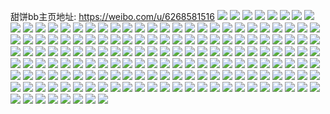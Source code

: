 甜饼bb主页地址: https://weibo.com/u/6268581516 
![](https://wx4.sinaimg.cn/mw2000/006Qekpugy1h8kq501e1lj32c0340hdv.jpg) 
![](https://wx4.sinaimg.cn/mw2000/006Qekpugy1h8kq6cveg4j32c02c0hdu.jpg) 
![](https://wx4.sinaimg.cn/mw2000/006Qekpugy1h8ggwpx3i8j32c032xu0y.jpg) 
![](https://wx4.sinaimg.cn/mw2000/006Qekpugy1h8ggwsxh0qj30ql13w4aq.jpg) 
![](https://wx4.sinaimg.cn/mw2000/006Qekpugy1h8ggwv8zfyj30ni0z9ahq.jpg) 
![](https://wx4.sinaimg.cn/mw2000/006Qekpugy1h8ggwrld0pj31in20v7wh.jpg) 
![](https://wx4.sinaimg.cn/mw2000/006Qekpugy1h8ggwuh50wj31rg2clu0x.jpg) 
![](https://wx4.sinaimg.cn/mw2000/006Qekpugy1h8cil7ejawj322f2r8b2a.jpg) 
![](https://wx4.sinaimg.cn/mw2000/006Qekpugy1h8cila270yj30u00u0n7d.jpg) 
![](https://wx4.sinaimg.cn/mw2000/006Qekpugy1h8cilb9qh1j31hc0u0wuz.jpg) 
![](https://wx4.sinaimg.cn/mw2000/006Qekpugy1h8cilewkblj32c0340npd.jpg) 
![](https://wx4.sinaimg.cn/mw2000/006Qekpugy1h8cilpmtpjj30sg16nnd6.jpg) 
![](https://wx4.sinaimg.cn/mw2000/006Qekpugy1h8cil24ofrj325q2oob2a.jpg) 
![](https://wx4.sinaimg.cn/mw2000/006Qekpugy1h8cilo1tpuj30ta1g1n9f.jpg) 
![](https://wx4.sinaimg.cn/mw2000/006Qekpugy1h8cilqbjobj31900u07bj.jpg) 
![](https://wx4.sinaimg.cn/mw2000/006Qekpugy1h8529r4qhpj30wi1ycn8g.jpg) 
![](https://wx4.sinaimg.cn/mw2000/006Qekpugy1h84qoudombj30zk1be0w9.jpg) 
![](https://wx4.sinaimg.cn/mw2000/006Qekpugy1h83q61is4ej32zv28wkjn.jpg) 
![](https://wx4.sinaimg.cn/mw2000/006Qekpugy1h83q50z8b3j322b2r2qv7.jpg) 
![](https://wx4.sinaimg.cn/mw2000/006Qekpugy1h83q52og5lj316o1kw15r.jpg) 
![](https://wx4.sinaimg.cn/mw2000/006Qekpuly1h7t6v30j4cj30wi1yc1dl.jpg) 
![](https://wx4.sinaimg.cn/mw2000/006Qekpuly1h7s46fmd8ej316o1kwh31.jpg) 
![](https://wx4.sinaimg.cn/mw2000/006Qekpuly1h7s467drr7j31s81s8hdu.jpg) 
![](https://wx4.sinaimg.cn/mw2000/006Qekpuly1h7s46gefg7j325a2w1qv6.jpg) 
![](https://wx4.sinaimg.cn/mw2000/006Qekpuly1h7s47clsepj32c032tx6q.jpg) 
![](https://wx4.sinaimg.cn/mw2000/006Qekpuly1h7oktllac8j32c13407wh.jpg) 
![](https://wx4.sinaimg.cn/mw2000/006Qekpuly1h7okw7rvnsj32c1340e82.jpg) 
![](https://wx4.sinaimg.cn/mw2000/006Qekpuly1h6q1e198r8j32c03417wj.jpg) 
![](https://wx4.sinaimg.cn/mw2000/006Qekpugy1h6ak8q7cqgj32c0340kjl.jpg) 
![](https://wx4.sinaimg.cn/mw2000/006Qekpugy1h6ak93x1bhj32c0340qgb.jpg) 
![](https://wx4.sinaimg.cn/mw2000/006Qekpugy1h6ak8omse8j31be0zkaka.jpg) 
![](https://wx4.sinaimg.cn/mw2000/006Qekpugy1h6ak98t7cej32c0340qv5.jpg) 
![](https://wx4.sinaimg.cn/mw2000/006Qekpugy1h6ak8xzr95j30w616wq5q.jpg) 
![](https://wx4.sinaimg.cn/mw2000/006Qekpugy1h6ak8x0h2sj33402c0wxj.jpg) 
![](https://wx4.sinaimg.cn/mw2000/006Qekpugy1h6ak9bzyvnj32c0340u0x.jpg) 
![](https://wx4.sinaimg.cn/mw2000/006Qekpuly1h4lele85w6j316o1kxnjv.jpg) 
![](https://wx4.sinaimg.cn/mw2000/006Qekpuly1h4lelco91zj316o1kx4ma.jpg) 
![](https://wx4.sinaimg.cn/mw2000/006Qekpugy1h3lrs3be1tj32c0340e83.jpg) 
![](https://wx4.sinaimg.cn/mw2000/006Qekpugy1h3lrs16kcxj32c0340e82.jpg) 
![](https://wx4.sinaimg.cn/mw2000/006Qekpugy1h3kucqlovzj32c0340e82.jpg) 
![](https://wx4.sinaimg.cn/mw2000/006Qekpugy1h3kuclbhi4j32c033yu0x.jpg) 
![](https://wx4.sinaimg.cn/mw2000/006Qekpugy1h3kue99k6cj32c0340qv6.jpg) 
![](https://wx4.sinaimg.cn/mw2000/006Qekpugy1h3kue19bx7j32c0340kjm.jpg) 
![](https://wx4.sinaimg.cn/mw2000/006Qekpugy1h3kucsn2m1j32c033z4qp.jpg) 
![](https://wx4.sinaimg.cn/mw2000/006Qekpuly1h3g4nx6u2pj30wi1lfgzk.jpg) 
![](https://wx4.sinaimg.cn/mw2000/006Qekpuly1h2uwqg1c8xj3296308qv5.jpg) 
![](https://wx4.sinaimg.cn/mw2000/006Qekpuly1h2uwqi6qkqj326w2x7kjl.jpg) 
![](https://wx4.sinaimg.cn/mw2000/006Qekpuly1h2jj06v5p1j32c033z1ky.jpg) 
![](https://wx4.sinaimg.cn/mw2000/006Qekpuly1h2jj07yz7jj32c033znpd.jpg) 
![](https://wx4.sinaimg.cn/mw2000/006Qekpuly1h2jj04bcs0j32c03314qq.jpg) 
![](https://wx4.sinaimg.cn/mw2000/006Qekpuly1h2jj02s25oj32c033xqv6.jpg) 
![](https://wx4.sinaimg.cn/mw2000/006Qekpuly1h0jv7sr611j32c0340npe.jpg) 
![](https://wx4.sinaimg.cn/mw2000/006Qekpuly1h0jv7ts8y3j32c0340b2a.jpg) 
![](https://wx4.sinaimg.cn/mw2000/006Qekpuly1h0jv7we5znj32c03404qq.jpg) 
![](https://wx4.sinaimg.cn/mw2000/006Qekpuly1h0g4taamrjj30u0140n24.jpg) 
![](https://wx4.sinaimg.cn/mw2000/006Qekpuly1h0g4tb8t1kj30u0140q8r.jpg) 
![](https://wx4.sinaimg.cn/mw2000/006Qekpuly1h06cki51bfj31900u0q9y.jpg) 
![](https://wx4.sinaimg.cn/mw2000/006Qekpuly1h01jl01vj5j30u0140wk6.jpg) 
![](https://wx4.sinaimg.cn/mw2000/006Qekpuly1gztgfis09pj30u013z115.jpg) 
![](https://wx4.sinaimg.cn/mw2000/006Qekpuly1gzmqvie8g1j32c0340hdt.jpg) 
![](https://wx4.sinaimg.cn/mw2000/006Qekpuly1gzmqvhrud1j32c0340qv5.jpg) 
![](https://wx4.sinaimg.cn/mw2000/006Qekpuly1gzkenksuyrj30u013ztfu.jpg) 
![](https://wx4.sinaimg.cn/mw2000/006Qekpuly1gzkelzgk1jj30u0140ah6.jpg) 
![](https://wx4.sinaimg.cn/mw2000/006Qekpuly1gzkecxscc4j30u011iagd.jpg) 
![](https://wx4.sinaimg.cn/mw2000/006Qekpuly1gzkebf8fw0j30u01hcn5g.jpg) 
![](https://wx4.sinaimg.cn/mw2000/006Qekpuly1gzhu76913zj30u014046g.jpg) 
![](https://wx4.sinaimg.cn/mw2000/006Qekpuly1gzhu73b07wj30u0140wl5.jpg) 
![](https://wx4.sinaimg.cn/mw2000/006Qekpuly1gzhu745g6dj30u0130n2u.jpg) 
![](https://wx4.sinaimg.cn/mw2000/006Qekpuly1gzb3ambqq8j32c0340hdu.jpg) 
![](https://wx4.sinaimg.cn/mw2000/006Qekpuly1gzb3ajgmjuj318g1uo7wh.jpg) 
![](https://wx4.sinaimg.cn/mw2000/006Qekpuly1gzb3ajxlfkj313i1goqp8.jpg) 
![](https://wx4.sinaimg.cn/mw2000/006Qekpuly1gzb3as6yckj32c0340x6s.jpg) 
![](https://wx4.sinaimg.cn/mw2000/006Qekpuly1gzb3atyk3rj32c0340x6r.jpg) 
![](https://wx4.sinaimg.cn/mw2000/006Qekpuly1gzb3avxcuuj32c0340qv7.jpg) 
![](https://wx4.sinaimg.cn/mw2000/006Qekpuly1gzb3axnnt9j32c0340npf.jpg) 
![](https://wx4.sinaimg.cn/mw2000/006Qekpuly1gzb3ayx875j30sg1s0wwy.jpg) 
![](https://wx4.sinaimg.cn/mw2000/006Qekpuly1gzb3aze413j30sg1s0dzp.jpg) 
![](https://wx4.sinaimg.cn/mw2000/006Qekpugy1gzavqmdtp8j30mi0u0q6k.jpg) 
![](https://wx4.sinaimg.cn/mw2000/006Qekpugy1gz7adpydikj30u0140akr.jpg) 
![](https://wx4.sinaimg.cn/mw2000/006Qekpugy1gz7ado8n24j31bc0t3n97.jpg) 
![](https://wx4.sinaimg.cn/mw2000/006Qekpugy1gz7adrepdyj30u013vjyf.jpg) 
![](https://wx4.sinaimg.cn/mw2000/006Qekpugy1gz7adsm1g0j31400u0gsz.jpg) 
![](https://wx4.sinaimg.cn/mw2000/006Qekpuly1gytakw644oj32c0340qv8.jpg) 
![](https://wx4.sinaimg.cn/mw2000/006Qekpuly1gytakt2uihj32c0340kjn.jpg) 
![](https://wx4.sinaimg.cn/mw2000/006Qekpuly1gytalrzk40j32c033z7wk.jpg) 
![](https://wx4.sinaimg.cn/mw2000/006Qekpuly1gytakqz6jij329h33yb29.jpg) 
![](https://wx4.sinaimg.cn/mw2000/006Qekpuly1gytakuojabj32c033z4qq.jpg) 
![](https://wx4.sinaimg.cn/mw2000/006Qekpuly1gytameaf4wj30vu0hjaf5.jpg) 
![](https://wx4.sinaimg.cn/mw2000/006Qekpuly1gytakxcvdwj327b2xre81.jpg) 
![](https://wx4.sinaimg.cn/mw2000/006Qekpuly1gytakq4kkcj30wh12pqb2.jpg) 
![](https://wx4.sinaimg.cn/mw2000/006Qekpuly1gytalsrtbfj329x3184qp.jpg) 
![](https://wx4.sinaimg.cn/mw2000/006Qekpuly1gyl3o0qmnnj30u013a7cr.jpg) 
![](https://wx4.sinaimg.cn/mw2000/006Qekpuly1gyl3m0oswfj30o30urwj2.jpg) 
![](https://wx4.sinaimg.cn/mw2000/006Qekpuly1gyl3e5b3mej30u0140tds.jpg) 
![](https://wx4.sinaimg.cn/mw2000/006Qekpuly1gyl3e42ct5j31400u0454.jpg) 
![](https://wx4.sinaimg.cn/mw2000/006Qekpuly1gyl3e1l2m3j31410u0dnr.jpg) 
![](https://wx4.sinaimg.cn/mw2000/006Qekpuly1gyl3e3eo0lj31910u0dn6.jpg) 
![](https://wx4.sinaimg.cn/mw2000/006Qekpuly1gyl3e4nw5zj31400u0n3c.jpg) 
![](https://wx4.sinaimg.cn/mw2000/006Qekpuly1gyhyvwgqguj32iv1wdkjl.jpg) 
![](https://wx4.sinaimg.cn/mw2000/006Qekpuly1gyhyvyhdtlj32c02c0kjl.jpg) 
![](https://wx4.sinaimg.cn/mw2000/006Qekpugy1gy9yifs8eqj31400u0wlw.jpg) 
![](https://wx4.sinaimg.cn/mw2000/006Qekpugy1gy9ygq7aylj30u0140wms.jpg) 
![](https://wx4.sinaimg.cn/mw2000/006Qekpugy1gy9yggofjmj30u0140wli.jpg) 
![](https://wx4.sinaimg.cn/mw2000/006Qekpuly1gxekuc5sycj32c033zb2b.jpg) 
![](https://wx4.sinaimg.cn/mw2000/006Qekpuly1gx9yjsu2r1j316o1kwh0j.jpg) 
![](https://wx4.sinaimg.cn/mw2000/006Qekpuly1gx9ykl4dqcj32c0340kjl.jpg) 
![](https://wx4.sinaimg.cn/mw2000/006Qekpuly1gx9ykelj4ij32c033r7wi.jpg) 
![](https://wx4.sinaimg.cn/mw2000/006Qekpuly1gx9ykm9v00j32c02c0kjm.jpg) 
![](https://wx4.sinaimg.cn/mw2000/006Qekpuly1gx9ykho4bmj32c02c07wh.jpg) 
![](https://wx4.sinaimg.cn/mw2000/006Qekpuly1gx9yknuk9jj32c03401ky.jpg) 
![](https://wx4.sinaimg.cn/mw2000/006Qekpuly1gx9yjrkn6rj33402c0qv6.jpg) 
![](https://wx4.sinaimg.cn/mw2000/006Qekpuly1gx9ykkev1uj32c03407wk.jpg) 
![](https://wx4.sinaimg.cn/mw2000/006Qekpuly1gx9ykg8v5qj321g21gb29.jpg) 
![](https://wx4.sinaimg.cn/mw2000/006Qekpuly1gx6m781huhj31sc2ctnpd.jpg) 
![](https://wx4.sinaimg.cn/mw2000/006Qekpuly1gx6lrdbx9pj33402c0b2b.jpg) 
![](https://wx4.sinaimg.cn/mw2000/006Qekpuly1gx6m76x9fqj31sc2cvkjl.jpg) 
![](https://wx4.sinaimg.cn/mw2000/006Qekpuly1gx6lvl3omqj32c0340u0y.jpg) 
![](https://wx4.sinaimg.cn/mw2000/006Qekpuly1gx6m795r2tj32c02c0kjl.jpg) 
![](https://wx4.sinaimg.cn/mw2000/006Qekpuly1gx6m6v9peqj33402c07sx.jpg) 
![](https://wx4.sinaimg.cn/mw2000/006Qekpuly1gx5dzbhy8uj30u0140jv5.jpg) 
![](https://wx4.sinaimg.cn/mw2000/006Qekpuly1gx4b5oaf3fj30u00u0n2y.jpg) 
![](https://wx4.sinaimg.cn/mw2000/006Qekpuly1gx0utsgryvj32c02c0x6p.jpg) 
![](https://wx4.sinaimg.cn/mw2000/006Qekpuly1gx0utulntgj32c02c0u0x.jpg) 
![](https://wx4.sinaimg.cn/mw2000/006Qekpuly1gx0uxlca6nj33402c0u0z.jpg) 
![](https://wx4.sinaimg.cn/mw2000/006Qekpuly1gwzrv9hqulj30u10u0wj9.jpg) 
![](https://wx4.sinaimg.cn/mw2000/006Qekpuly1gwzrvck90rj30u0140dnl.jpg) 
![](https://wx4.sinaimg.cn/mw2000/006Qekpuly1gwzrv9zubxj30sg0trwhx.jpg) 
![](https://wx4.sinaimg.cn/mw2000/006Qekpuly1gwzrvb7x0hj30u0140ten.jpg) 
![](https://wx4.sinaimg.cn/mw2000/006Qekpuly1gwzrv8vftrj30u013xjy8.jpg) 
![](https://wx4.sinaimg.cn/mw2000/006Qekpuly1gwzrvyqozlj30sg1kwdr0.jpg) 
![](https://wx4.sinaimg.cn/mw2000/006Qekpuly1gwzrw19akoj30u00u0wja.jpg) 
![](https://wx4.sinaimg.cn/mw2000/006Qekpuly1gwzrw0o6d8j30sg23s18v.jpg) 
![](https://wx4.sinaimg.cn/mw2000/006Qekpuly1gwzrvxjsqxj30sg2cvjz3.jpg) 
![](https://wx4.sinaimg.cn/mw2000/006Qekpuly1gwux3wsig5j31i90u048q.jpg) 
![](https://wx4.sinaimg.cn/mw2000/006Qekpuly1gwux3xmpfoj30u00u0tdc.jpg) 
![](https://wx4.sinaimg.cn/mw2000/006Qekpuly1gwux3w2vnkj30u0140qcl.jpg) 
![](https://wx4.sinaimg.cn/mw2000/006Qekpuly1gwpyji2ri0j30u00u0q79.jpg) 
![](https://wx4.sinaimg.cn/mw2000/006Qekpuly1gwmtrtynedj30u00u07a3.jpg) 
![](https://wx4.sinaimg.cn/mw2000/006Qekpuly1gwlsmsgordj31pm1pm1kx.jpg) 
![](https://wx4.sinaimg.cn/mw2000/006Qekpuly1gwlsmsuwvhj31ds1do1ar.jpg) 
![](https://wx4.sinaimg.cn/mw2000/006Qekpuly1gwjfk8ly5oj30gk0gk76h.jpg) 
![](https://wx4.sinaimg.cn/mw2000/006Qekpuly1gwjfk9h5mij333y29rnpe.jpg) 
![](https://wx4.sinaimg.cn/mw2000/006Qekpuly1gwjfkbblhej32c033yx6p.jpg) 
![](https://wx4.sinaimg.cn/mw2000/006Qekpuly1gwfz20nyyxj31400u079t.jpg) 
![](https://wx4.sinaimg.cn/mw2000/006Qekpuly1gwfz2042mbj30u013h78s.jpg) 
![](https://wx4.sinaimg.cn/mw2000/006Qekpuly1gwfz1y1zkmj30u0114tkl.jpg) 
![](https://wx4.sinaimg.cn/mw2000/006Qekpuly1gwfz1ze2fej30u01147de.jpg) 
![](https://wx4.sinaimg.cn/mw2000/006Qekpuly1guyjcmb93gj62c02c0kjl02.jpg) 
![](https://wx4.sinaimg.cn/mw2000/006Qekpuly1gtl4813qpcj61931kw4qp02.jpg) 
![](https://wx4.sinaimg.cn/mw2000/006Qekpuly1gtl47z9sqfj60zx1kvh7702.jpg) 
![](https://wx4.sinaimg.cn/mw2000/006Qekpuly1gtl4830u08j61x01o9hdt02.jpg) 
![](https://wx4.sinaimg.cn/mw2000/006Qekpuly1gtl483nts5j60ui0ui0zp02.jpg) 
![](https://wx4.sinaimg.cn/mw2000/006Qekpuly1gtl485rjrwj61ho1zjx3l02.jpg) 
![](https://wx4.sinaimg.cn/mw2000/006Qekpuly1gtl486kphlj61sg2ds1kx02.jpg) 
![](https://wx4.sinaimg.cn/mw2000/006Qekpuly1gtl487m6xpj61sg2ds1kx02.jpg) 
![](https://wx4.sinaimg.cn/mw2000/006Qekpuly1gtl489dim7j62c03407wi02.jpg) 
![](https://wx4.sinaimg.cn/mw2000/006Qekpuly1gtl48dfe7vj63402c07wi02.jpg) 
![](https://wx4.sinaimg.cn/mw2000/006Qekpuly1gtix4ciogpj60u0140dlv02.jpg) 
![](https://wx4.sinaimg.cn/mw2000/006Qekpuly1gtix4bo468j60u0140q8y02.jpg) 
![](https://wx4.sinaimg.cn/mw2000/006Qekpuly1gtiqyaojosj62c02c0kjl02.jpg) 
![](https://wx4.sinaimg.cn/mw2000/006Qekpuly1gtiqyc2nmdj63402c0b2a02.jpg) 
![](https://wx4.sinaimg.cn/mw2000/006Qekpuly1gte3y9qml1j61400u0tfb02.jpg) 
![](https://wx4.sinaimg.cn/mw2000/006Qekpuly1gte3x7bed2j60u013r0yi02.jpg) 
![](https://wx4.sinaimg.cn/mw2000/006Qekpuly1gte3x6papwj60u0140gqz02.jpg) 
![](https://wx4.sinaimg.cn/mw2000/006Qekpuly1gte3x68aohj60u0140jw302.jpg) 
![](https://wx4.sinaimg.cn/mw2000/006Qekpuly1gtbsq29heuj31hn1zh4qp.jpg) 
